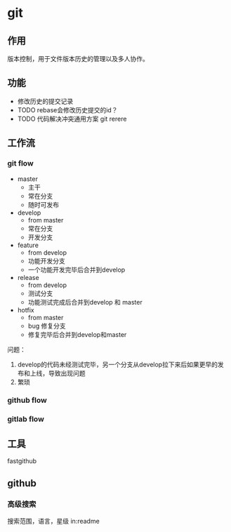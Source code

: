 # git

## 作用

版本控制，用于文件版本历史的管理以及多人协作。

## 功能

* 修改历史的提交记录
* TODO rebase会修改历史提交的id？
* TODO 代码解决冲突通用方案 git rerere

## 工作流

### git flow

* master
  * 主干
  * 常在分支
  * 随时可发布
* develop
  * from master
  * 常在分支
  * 开发分支
* feature
  * from develop
  * 功能开发分支
  * 一个功能开发完毕后合并到develop
* release
  * from develop
  * 测试分支
  * 功能测试完成后合并到develop 和 master
* hotfix
  * from master
  * bug 修复分支
  * 修复完毕后合并到develop和master

问题：

1. develop的代码未经测试完毕，另一个分支从develop拉下来后如果更早的发布和上线，导致出现问题
2. 繁琐

### github flow

### gitlab flow

## 工具

fastgithub

## github

### 高级搜索

搜索范围，语言，星级
in:readme

